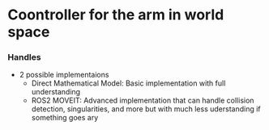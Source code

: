 # Coontroller for the arm in world space

### Handles
- 2 possible implementaions 
    - Direct Mathematical Model: Basic implementation with full understanding
    - ROS2 MOVEIT: Advanced implementation that can handle collision detection, singularities, and more but with much less uderstanding if something goes ary
